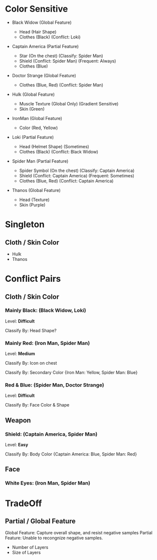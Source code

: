 # Color Sensitive

- Black Widow (Global Feature)
    - Head (Hair Shape)
    - Clothes (Black) (Conflict: Loki)

- Captain America (Partial Feature)
    - Star (On the chest) (Classify: Spider Man)
    - Shield (Conflict: Spider Man) (Frequent: Always)
    - Clothes (Blue)

- Doctor Strange (Global Feature)
    - Clothes (Blue, Red) (Conflict: Spider Man)

- Hulk (Global Feature)
    - Muscle Texture (Global Only) (Gradient Sensitive)
    - Skin (Green)

- IronMan (Global Feature)
    - Color (Red, Yellow)

- Loki (Partial Feature)
    - Head (Helmet Shape) (Sometimes)
    - Clothes (Black) (Conflict: Black Widow)

- Spider Man (Partial Feature)
    - Spider Symbol (On the chest) (Classify: Captain America)
    - Shield (Conflict: Captain America) (Frequent: Sometimes)
    - Clothes (Blue, Red) (Conflict: Captain America)

- Thanos (Global Feature)
    - Head (Texture)
    - Skin (Purple)

# Singleton
## Cloth / Skin Color
- Hulk
- Thanos

# Conflict Pairs
## Cloth / Skin Color
### Mainly Black: __(Black Widow, Loki)__
Level: __Difficult__

Classify By: Head Shape?

### Mainly Red: __(Iron Man, Spider Man)__
Level: __Medium__

Classify By: Icon on chest

Classify By: Secondary Color {Iron Man: Yellow, Spider Man: Blue}

### Red & Blue: __(Spider Man, Doctor Strange)__ 
Level: __Difficult__

Classify By: Face Color & Shape

## Weapon
### Shield: __(Captain America, Spider Man)__
Level: __Easy__

Classify By: Body Color {Captain America: Blue, Spider Man: Red}

## Face
### White Eyes: __(Iron Man, Spider Man)__

# TradeOff
## Partial / Global Feature
Global Feature: Capture overall shape, and resist negative samples
Partial Feature: Unable to recongnize negative samples.
- Number of Layers
- Size of Layers